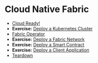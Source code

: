 # Cloud Native Fabric

- [Cloud Ready!](00-setup.md)
- **Exercise:** [Deploy a Kubernetes Cluster](10-kube.md)
- [Fabric Operator](xx-todo.md)
- **Exercise:** [Deploy a Fabric Network](20-fabric.md)
- **Exercise:** [Deploy a Smart Contract](30-chaincode.md)
- **Exercise:** [Deploy a Client Application](40-bananas.md)
- [Teardown](90-teardown.md)
